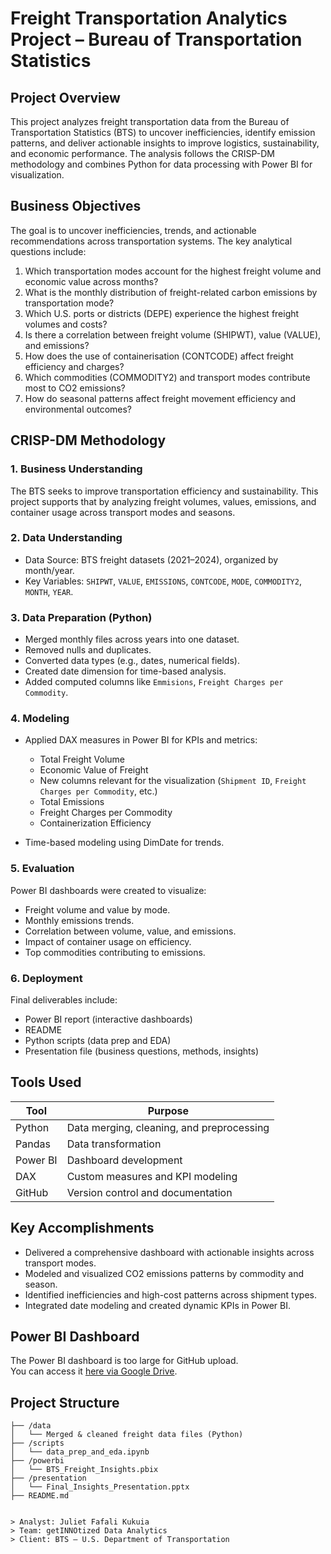 # Freight Transportation Analytics Project – Bureau of Transportation Statistics

## Project Overview

This project analyzes freight transportation data from the Bureau of Transportation Statistics (BTS) to uncover inefficiencies, identify emission patterns, and deliver actionable insights to improve logistics, sustainability, and economic performance. The analysis follows the CRISP-DM methodology and combines Python for data processing with Power BI for visualization.

## Business Objectives

The goal is to uncover inefficiencies, trends, and actionable recommendations across transportation systems. The key analytical questions include:

1. Which transportation modes account for the highest freight volume and economic value across months?
2. What is the monthly distribution of freight-related carbon emissions by transportation mode?
3. Which U.S. ports or districts (DEPE) experience the highest freight volumes and costs?
4. Is there a correlation between freight volume (SHIPWT), value (VALUE), and emissions?
5. How does the use of containerisation (CONTCODE) affect freight efficiency and charges?
6. Which commodities (COMMODITY2) and transport modes contribute most to CO2 emissions?
7. How do seasonal patterns affect freight movement efficiency and environmental outcomes?


## CRISP-DM Methodology

### 1. Business Understanding

The BTS seeks to improve transportation efficiency and sustainability. This project supports that by analyzing freight volumes, values, emissions, and container usage across transport modes and seasons.

### 2. Data Understanding

* Data Source: BTS freight datasets (2021–2024), organized by month/year.
* Key Variables: `SHIPWT`, `VALUE`, `EMISSIONS`, `CONTCODE`, `MODE`, `COMMODITY2`, `MONTH`, `YEAR`.

### 3. Data Preparation (Python)

* Merged monthly files across years into one dataset.
* Removed nulls and duplicates.
* Converted data types (e.g., dates, numerical fields).
* Created date dimension for time-based analysis.
* Added computed columns like `Emmisions`, `Freight Charges per Commodity`.

### 4. Modeling

* Applied DAX measures in Power BI for KPIs and metrics:

  * Total Freight Volume
  * Economic Value of Freight
  * New columns relevant for the visualization (`Shipment ID`, `Freight Charges per Commodity`, etc.)
  * Total Emissions
  * Freight Charges per Commodity
  * Containerization Efficiency
* Time-based modeling using DimDate for trends.

### 5. Evaluation

Power BI dashboards were created to visualize:

* Freight volume and value by mode.
* Monthly emissions trends.
* Correlation between volume, value, and emissions.
* Impact of container usage on efficiency.
* Top commodities contributing to emissions.

### 6. Deployment

Final deliverables include:

* Power BI report (interactive dashboards)
* README
* Python scripts (data prep and EDA)
* Presentation file (business questions, methods, insights)

## Tools Used

| Tool     | Purpose                                   |
| -------- | ----------------------------------------- |
| Python   | Data merging, cleaning, and preprocessing |
| Pandas   | Data transformation                       |
| Power BI | Dashboard development                     |
| DAX      | Custom measures and KPI modeling          |
| GitHub   | Version control and documentation         |

## Key Accomplishments

* Delivered a comprehensive dashboard with actionable insights across transport modes.
* Modeled and visualized CO2 emissions patterns by commodity and season.
* Identified inefficiencies and high-cost patterns across shipment types.
* Integrated date modeling and created dynamic KPIs in Power BI.

## Power BI Dashboard

The Power BI dashboard is too large for GitHub upload.  
You can access it [here via Google Drive](https://drive.google.com/drive/folders/1oiCznsLBG4f0w8rSaJAzCrz1UFuW3cso?usp=drive_link).


## Project Structure

```
├── /data
│   └── Merged & cleaned freight data files (Python)
├── /scripts
│   └── data_prep_and_eda.ipynb
├── /powerbi
│   └── BTS_Freight_Insights.pbix
├── /presentation
│   └── Final_Insights_Presentation.pptx
├── README.md


> Analyst: Juliet Fafali Kukuia
> Team: getINNOtized Data Analytics  
> Client: BTS – U.S. Department of Transportation
